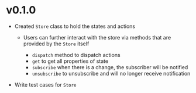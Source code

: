 # v0.1.0

- Created `Store` class to hold the states and actions

  - Users can further interact with the store via methods that are provided by the `Store` itself

    - `dispatch` method to dispatch actions
    - `get` to get all properties of state
    - `subscribe` when there is a change, the subscriber will be notified
    - `unsubscribe` to unsubscribe and will no longer receive notification

- Write test cases for `Store`
